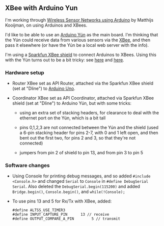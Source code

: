 ## XBee with Arduino Yun

I'm working through
[Wireless Sensor Networks using Arduino](https://www.packtpub.com/packtlib/book/Hardware%20&%20Creative/9781784395582)
by Matthijs Kooijman, on using Arduinos and XBees.

I'd like to be able to use an
[Arduino Y&uacute;n](https://www.arduino.cc/en/Main/ArduinoBoardYun)
as the main board. I'm thinking that the Y&uacute;n could receive data
from various sensors via the [XBee](http://www.digi.com/lp/xbee), and
then pass it elsewhere (or have the Y&uacute;n be a local web server
with the info).

I'm using a
[Sparkfun XBee shield](https://www.sparkfun.com/products/12847) to
connect Arduinos to XBees. Using this with the Y&uacute;n turns out to
be a bit tricky: see [here](http://bit.ly/yun_xbee) and
[here](http://bit.ly/yun_xbee_2).

### Hardware setup

- Router XBee set as API Router, attached via the Sparkfun XBee shield
  (set at "Dline") to
  [Arduino Uno](https://www.arduino.cc/en/Main/ArduinoBoardUno).
  
- Coordinator XBee set as API Coordinator, attached via Sparkfun XBee
  shield (set at "Dline") to Arduino Y&uacute;n, but with some tricks:
  
  - using an extra set of stacking headers, for clearance to deal with
    the ethernet port on the Y&uacute;n, which is a bit tall
    
  - pins 0,1,2,3 are not connected between the Y&uacute;n and the
    shield (used a 6-pin stacking header for pins 2-7, with 0 and 1
    left open, and then bent out the first two, for pins 2 and 3, so
    that they're not connected)
    
  - jumpers from pin 2 of shield to pin 13, and from pin 3 to pin 5
  
### Software changes

- Using Console for printing debug messages, and so added `#include
  <Console.h>` and changed `Serial` to `Console` in `#define
  DebugSerial Serial`. Also deleted the `DebugSerial.begin(115200)`
  and added `Bridge.begin()`, `Console.begin()`, and
  `while(!Console);`
  
- To use pins 13 and 5 for Rx/Tx with XBee, added:

  ```
  #define ALTSS_USE_TIMER3
  #define INPUT_CAPTURE_PIN      13 // receive
  #define OUTPUT_COMPARE_A_PIN        5 // transmit
  ```
